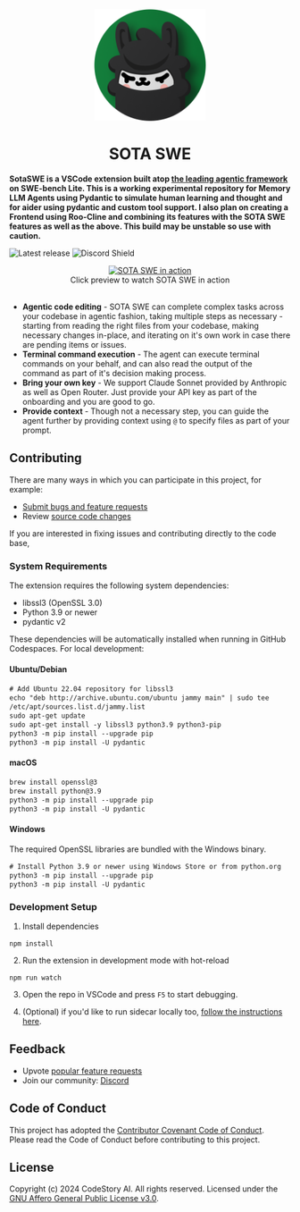 <div id="sotaswe-logo" align="center">
    <img src="./assets/logo-small.png" alt="SOTA SWE Logo" width="200"/>
    <h1>SOTA SWE</h1>
</div>

**SotaSWE is a VSCode extension built atop [the leading agentic framework](https://github.com/codestoryai/sidecar) on SWE-bench Lite. This is a working experimental repository for Memory LLM Agents using Pydantic to simulate human learning and thought and for aider using pydantic and custom tool support. I also plan on creating a Frontend using Roo-Cline and combining its features with the SOTA SWE features as well as the above. This build may be unstable so use with caution.**

![Latest release](https://img.shields.io/github/v/release/codestoryai/extension?label=version)
![Discord Shield](https://discord.com/api/guilds/1138070673756004464/widget.png?style=shield)

<div align="center">
  <a href="https://customer-usdtusoutmmf2q7n.cloudflarestream.com/b1848f183bd6884ea21c53d0a98224c8/watch" target="_blank" rel="noopener noreferrer">
	  <img src="https://customer-usdtusoutmmf2q7n.cloudflarestream.com/b1848f183bd6884ea21c53d0a98224c8/thumbnails/thumbnail.jpg" alt="SOTA SWE in action" />
  </a>
</div>
<div align="center">
  Click preview to watch SOTA SWE in action
</div>
<br/>

- **Agentic code editing** - SOTA SWE can complete complex tasks across your codebase in agentic fashion, taking multiple steps as necessary - starting from reading the right files from your codebase, making necessary changes in-place, and iterating on it's own work in case there are pending items or issues.
- **Terminal command execution** - The agent can execute terminal commands on your behalf, and can also read the output of the command as part of it's decision making process.
- **Bring your own key** - We support Claude Sonnet provided by Anthropic as well as Open Router. Just provide your API key as part of the onboarding and you are good to go.
- **Provide context** - Though not a necessary step, you can guide the agent further by providing context using `@` to specify files as part of your prompt.

## Contributing

There are many ways in which you can participate in this project, for example:

- [Submit bugs and feature requests](https://github.com/codestoryai/extension/issues)
- Review [source code changes](https://github.com/codestoryai/extension/pulls)

If you are interested in fixing issues and contributing directly to the code base,

### System Requirements

The extension requires the following system dependencies:
- libssl3 (OpenSSL 3.0)
- Python 3.9 or newer
- pydantic v2

These dependencies will be automatically installed when running in GitHub Codespaces. For local development:

#### Ubuntu/Debian
```shell
# Add Ubuntu 22.04 repository for libssl3
echo "deb http://archive.ubuntu.com/ubuntu jammy main" | sudo tee /etc/apt/sources.list.d/jammy.list
sudo apt-get update
sudo apt-get install -y libssl3 python3.9 python3-pip
python3 -m pip install --upgrade pip
python3 -m pip install -U pydantic
```

#### macOS
```shell
brew install openssl@3
brew install python@3.9
python3 -m pip install --upgrade pip
python3 -m pip install -U pydantic
```

#### Windows
The required OpenSSL libraries are bundled with the Windows binary.
```shell
# Install Python 3.9 or newer using Windows Store or from python.org
python3 -m pip install --upgrade pip
python3 -m pip install -U pydantic
```

### Development Setup

1. Install dependencies

```shell
npm install
```

2. Run the extension in development mode with hot-reload

```shell
npm run watch
```

3. Open the repo in VSCode and press `F5` to start debugging.

4. (Optional) if you'd like to run sidecar locally too, [follow the instructions here](https://github.com/codestoryai/sidecar/blob/main/HOW_TO_CONTRIBUTE.md).

## Feedback

- Upvote [popular feature requests](https://github.com/codestoryai/extension/issues?q=is%3Aopen+is%3Aissue+label%3Afeature-request+sort%3Areactions-%2B1-desc)
- Join our community: [Discord](https://discord.gg/mtgrhXM5Xf)

## Code of Conduct

This project has adopted the [Contributor Covenant Code of Conduct](CODE_OF_CONDUCT.md). Please read the Code of Conduct before contributing to this project.

## License

Copyright (c) 2024 CodeStory AI. All rights reserved.
Licensed under the [GNU Affero General Public License v3.0](LICENSE.md).
